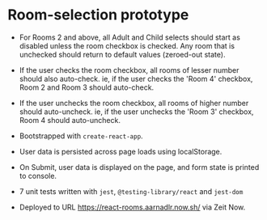 # Room-selection prototype

- For Rooms 2 and above, all Adult and Child selects should start as disabled unless the room checkbox is checked. Any room that is unchecked should return to default values (zeroed-out state).

- If the user checks the room checkbox, all rooms of lesser number should also auto-check. ie, if the user checks the 'Room 4' checkbox, Room 2 and Room 3 should auto-check.

- If the user unchecks the room checkbox, all rooms of higher number should auto-uncheck. ie, if the user unchecks the 'Room 3' checkbox, Room 4 should auto-uncheck.

- Bootstrapped with `create-react-app`.
- User data is persisted across page loads using localStorage.
- On Submit, user data is displayed on the page, and form state is printed to console.
- 7 unit tests written with `jest`, `@testing-library/react` and `jest-dom`
- Deployed to URL https://react-rooms.aarnadlr.now.sh/ via Zeit Now.

